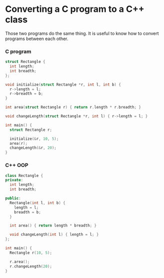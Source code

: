 # Converting a C program to a C++ class

Those two programs do the same thing. It is useful to know how to convert programs between each other.

### C program

```c
struct Rectangle {
  int length;
  int breadth;
};

void initialize(struct Rectangle *r, int l, int b) {
  r->length = l;
  r->breadth = b;
}

int area(struct Rectangle r) { return r.length * r.breadth; }

void changeLength(struct Rectangle *r, int l) { r->length = l; }

int main() {
  struct Rectangle r;

  initialize(&r, 10, 5);
  area(r);
  changeLength(&r, 20);
}
```

### C++ OOP

```cpp
class Rectangle {
private:
  int length;
  int breadth;

public:
  Rectangle(int l, int b) {
    length = l;
    breadth = b;
  }

  int area() { return length * breadth; }

  void changeLength(int l) { length = l; }
};

int main() {
  Rectangle r(10, 5);

  r.area();
  r.changeLength(20);
}
```
